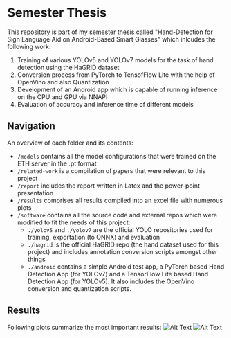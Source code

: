 # Semester Thesis

This repository is part of my semester thesis called "Hand-Detection for Sign Language Aid on Android-Based Smart Glasses" which inlcudes the following work: 
1. Training of various YOLOv5 and YOLOv7 models for the task of hand detection using the HaGRID dataset
2. Conversion process from PyTorch to TensofFlow Lite with the help of OpenVino and also Quantization
3. Development of an Android app which is capable of running inference on the CPU and GPU via NNAPI
4. Evaluation of accuracy and inference time of different models

## Navigation

An overview of each folder and its contents:
- ```/models``` contains all the model configurations that were trained on the ETH server in the .pt format
- ```/related-work``` is a compilation of papers that were relevant to this project
- ```/report``` includes the report written in Latex and the power-point presentation
- ```/results``` comprises all results compiled into an excel file with numerous plots
- ```/software``` contains all the source code and external repos which were modified to fit the needs of this project:
    - ```./yolov5``` and ```./yolov7``` are the official YOLO repositories used for training, exportation (to ONNX) and evaluation
    - ```./hagrid``` is the official HaGRID repo (the hand dataset used for this project) and includes annotation conversion scripts amongst other things
    - ```./android``` contains a simple Android test app, a PyTorch based Hand Detection App (for YOLOv7) and a TensorFlow Lite based Hand Detection App (for YOLOv5). It also includes the OpenVino conversion and quantization scripts.

## Results

Following plots summarize the most important results: 
![Alt Text](https://git.ee.ethz.ch/pbl/fs2023/luca-specht/-/tree/main/report/images/results_table.png?raw=true)
![Alt Text](https://git.ee.ethz.ch/pbl/fs2023/luca-specht/-/tree/main/report/images/results_pareto.png?raw=true)